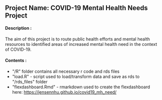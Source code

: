 ## Project Name: COVID-19 Mental Health Needs Project

#### Description :  
The aim of this project is to route public health efforts and mental health resources to identified areas of increased mental health need in the context of COVID-19.

#### Contents :
 - "/R" folder contains all necessary r code and rds files
 - "load.R" - script used to load/transform data and save as rds to "/rds_files" folder
 - "flexdashboard.Rmd" - rmarkdown used to create the flexdashboard here: https://jensennhu.github.io/covid19_mh_need/   
